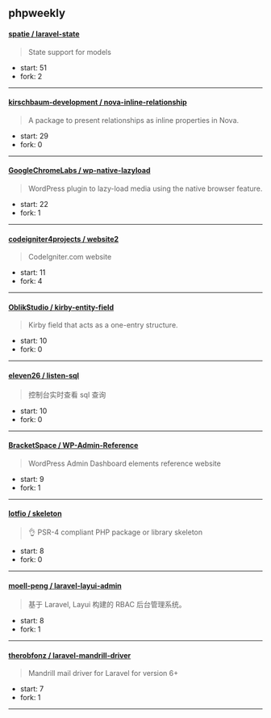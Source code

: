 ## phpweekly

#### [spatie / laravel-state](https://github.com/spatie/laravel-state)

> State support for models

+ start: 51
+ fork: 2

----


#### [kirschbaum-development / nova-inline-relationship](https://github.com/kirschbaum-development/nova-inline-relationship)

> A package to present relationships as inline properties in Nova.

+ start: 29
+ fork: 0

----


#### [GoogleChromeLabs / wp-native-lazyload](https://github.com/GoogleChromeLabs/wp-native-lazyload)

> WordPress plugin to lazy-load media using the native browser feature.

+ start: 22
+ fork: 1

----


#### [codeigniter4projects / website2](https://github.com/codeigniter4projects/website2)

> CodeIgniter.com website

+ start: 11
+ fork: 4

----


#### [OblikStudio / kirby-entity-field](https://github.com/OblikStudio/kirby-entity-field)

> Kirby field that acts as a one-entry structure.

+ start: 10
+ fork: 0

----


#### [eleven26 / listen-sql](https://github.com/eleven26/listen-sql)

> 控制台实时查看 sql 查询

+ start: 10
+ fork: 0

----


#### [BracketSpace / WP-Admin-Reference](https://github.com/BracketSpace/WP-Admin-Reference)

> WordPress Admin Dashboard elements reference website

+ start: 9
+ fork: 1

----


#### [lotfio / skeleton](https://github.com/lotfio/skeleton)

> :ok_hand: PSR-4 compliant PHP package or library skeleton

+ start: 8
+ fork: 0

----


#### [moell-peng / laravel-layui-admin](https://github.com/moell-peng/laravel-layui-admin)

> 基于 Laravel, Layui 构建的 RBAC 后台管理系统。

+ start: 8
+ fork: 1

----


#### [therobfonz / laravel-mandrill-driver](https://github.com/therobfonz/laravel-mandrill-driver)

> Mandrill mail driver for Laravel for version 6+

+ start: 7
+ fork: 1

----

